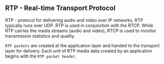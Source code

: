 RTP - Real-time Transport Protocol
-

RTP - protocol for delivering audio and video over IP networks.
RTP typically runs over UDP.
RTP is used in conjunction with the RTCP.
While RTP carries the media streams (audio and video),
RTCP is used to monitor transmission statistics and quality.

`RTP packets` are created at the application layer and handed to the transport layer for delivery.
Each unit of RTP media data created by an application begins with the `RTP packet header`.
